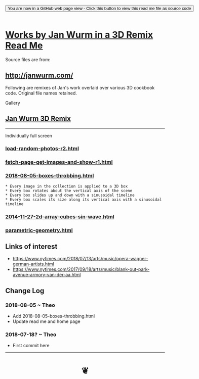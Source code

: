 

<span style=display:none; >[You are now in a GitHub source code view - click this link to view Read Me file as a web page]( https://jaanga.github.io/#demo/jan-wurm-3d-remix/README.md "View file as a web page." ) </span>

<div><input type=button class = 'btn btn-secondary btn-sm' onclick="window.location.href='https://github.com/jaanga/jaanga.github.io/blob/master/demo/jan-wurm-3d-remix/README.md'";
value='You are now in a GitHub web page view - Click this button to view this read me file as source code' ></div>

<br>

# [Works by Jan Wurm in a 3D Remix Read Me]( #demo/jan-wurm-3d-remix/README.md )

Source files are from:

## <http://janwurm.com/>

Following are remixes of Jan's work overlaid over various 3D cookbook code. Original file names retained.

Gallery

## [Jan Wurm 3D Remix ]( https://jaanga.github.io/demo/jan-wurm-3d-remix/jan-wurm-3d-remix-r1.html )

***

Individually full screen

### [load-random-photos-r2.html]( https://jaanga.github.io/demo/jan-wurm-3d-remix/load-random-photos-r2.html )

### [fetch-page-get-images-and-show-r1.html]( https://jaanga.github.io/demo/jan-wurm-3d-remix/fetch-page-get-images-and-show-r1.html )

### [2018-08-05-boxes-throbbing.html]( https://jaanga.github.io/demo/jan-wurm-3d-remix/2018-08-05-boxes-throbbing.html )
	* Every image in the collection is applied to a 3D box
	* Every box rotates about the vertical axis of the scene
	* Every box slides up and down with a sinusoidal timeline
	* Every box scales its size along its vertical axis with a sinusoidal timeline

### [2014-11-27-2d-array-cubes-sin-wave.html]( https://jaanga.github.io/demo/jan-wurm-3d-remix/2014-11-27-2d-array-cubes-sin-wave.html )

### [parametric-geometry.html]( https://jaanga.github.io/demo/jan-wurm-3d-remix/parametric-geometry.html )



## Links of interest

* https://www.nytimes.com/2018/07/13/arts/music/opera-wagner-german-artists.html
* https://www.nytimes.com/2017/09/18/arts/music/blank-out-park-avenue-armory-van-der-aa.html



## Change Log

### 2018-08-05 ~ Theo

* Add 2018-08-05-boxes-throbbing.html
* Update read me and home page

### 2018-07-18? ~ Theo

* First commit here


***

# <center title="hello!" ><a href=javascript:window.scrollTo(0,0); style=text-decoration:none; > ❦ </a></center>

